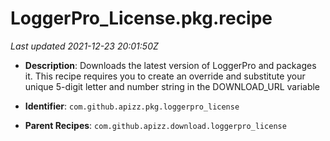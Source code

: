 # LoggerPro_License.pkg.recipe

_Last updated 2021-12-23 20:01:50Z_

- **Description**: Downloads the latest version of LoggerPro and packages it. This recipe requires you to create an override and substitute your unique 5-digit letter and number string in the DOWNLOAD_URL variable

- **Identifier**: `com.github.apizz.pkg.loggerpro_license`

- **Parent Recipes**: `com.github.apizz.download.loggerpro_license`
